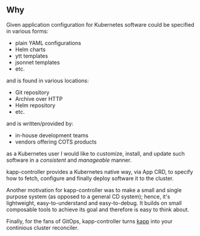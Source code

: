 ## Why

Given application configuration for Kubernetes software could be specified in various forms:

- plain YAML configurations
- Helm charts
- ytt templates
- jsonnet templates
- etc.

and is found in various locations:

- Git repository
- Archive over HTTP
- Helm repository
- etc.

and is written/provided by:

- in-house development teams
- vendors offering COTS products

as a Kubernetes user I would like to customize, install, and update such software in a _consistent_ and _manageable_ manner.

kapp-controller provides a Kubernetes native way, via App CRD, to specify how to fetch, configure and finally deploy software it to the cluster.

Another motivation for kapp-controller was to make a small and single purpose system (as opposed to a general CD system); hence, it's lightweight, easy-to-understand and easy-to-debug. It builds on small composable tools to achieve its goal and therefore is easy to think about.

Finally, for the fans of GitOps, kapp-controller turns [kapp](https://get-kapp.io) into your continious cluster reconciler.
